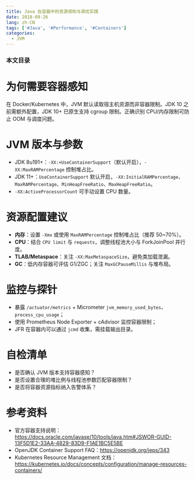 ```yaml
---
title: Java 在容器中的资源感知与调优实践
date: 2018-09-26
lang: zh-CN
tags: ['#Java', '#Performance', '#Containers']
categories:
  - JVM
---
```


### 本文目录
<!-- toc -->

# 为何需要容器感知
在 Docker/Kubernetes 中，JVM 默认读取宿主机资源而非容器限制。JDK 10 之前需额外配置，JDK 10+ 已原生支持 cgroup 限制。正确识别 CPU/内存限制可防止 OOM 与调度问题。

# JVM 版本与参数
- JDK 8u191+：`-XX:+UseContainerSupport`（默认开启），`-XX:MaxRAMPercentage` 控制堆占比。
- JDK 11+：`UseContainerSupport` 默认开启，`-XX:InitialRAMPercentage`、`MaxRAMPercentage`、`MinHeapFreeRatio`、`MaxHeapFreeRatio`。
- `-XX:ActiveProcessorCount` 可手动设置 CPU 数量。

# 资源配置建议
- **内存**：设置 `-Xmx` 或使用 `MaxRAMPercentage` 控制堆占比（推荐 50~70%）。
- **CPU**：结合 `CPU limit` 与 `requests`，调整线程池大小与 ForkJoinPool 并行度。
- **TLAB/Metaspace**：关注 `-XX:MaxMetaspaceSize`，避免类加载泄漏。
- **GC**：低内存容器可评估 G1/ZGC；关注 `MaxGCPauseMillis` 与堆布局。

# 监控与探针
- 暴露 `/actuator/metrics` + Micrometer `jvm_memory_used_bytes`、`process_cpu_usage`；
- 使用 Prometheus Node Exporter + cAdvisor 监控容器限制；
- JFR 在容器内可以通过 `jcmd` 收集，需挂载输出目录。

# 自检清单
- 是否确认 JVM 版本支持容器感知？
- 是否设置合理的堆比例与线程池参数匹配容器限制？
- 是否将容器资源指标纳入告警体系？

# 参考资料
- 官方容器支持说明：https://docs.oracle.com/javase/10/tools/java.htm#JSWOR-GUID-13F5D1E2-33AA-4829-83D9-F1AE1BC5E5BE
- OpenJDK Container Support FAQ：https://openjdk.org/jeps/343
- Kubernetes Resource Management 文档：https://kubernetes.io/docs/concepts/configuration/manage-resources-containers/
